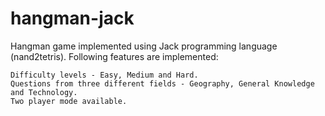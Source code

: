 # hangman-jack
Hangman game implemented using Jack programming language (nand2tetris). Following features are implemented:
```
Difficulty levels - Easy, Medium and Hard.
Questions from three different fields - Geography, General Knowledge and Technology.
Two player mode available.
```
